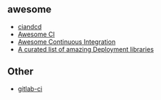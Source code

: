 awesome
---
- [ciandcd](https://github.com/ciandcd/awesome-ciandcd)
- [Awesome CI](https://github.com/pditommaso/awesome-ci)
- [Awesome Continuous Integration](https://github.com/cytopia/awesome-ci)
- [A curated list of amazing Deployment libraries](https://github.com/delirehberi/amazing-deployment)

Other
---
- [gitlab-ci](https://docs.gitlab.com/ce/ci/quick_start/README.html)

